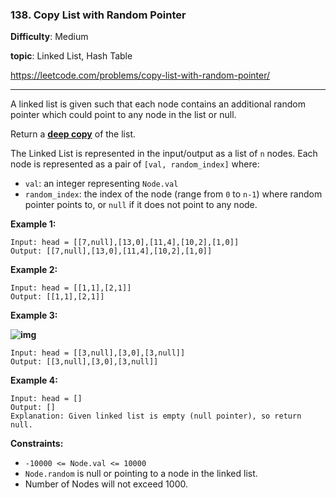 ### 138. Copy List with Random Pointer

**Difficulty**: Medium

**topic**: Linked List, Hash Table

<https://leetcode.com/problems/copy-list-with-random-pointer/>

***

A linked list is given such that each node contains an additional random pointer which could point to any node in the list or null.

Return a [**deep copy**](https://en.wikipedia.org/wiki/Object_copying#Deep_copy) of the list.

The Linked List is represented in the input/output as a list of `n` nodes. Each node is represented as a pair of `[val, random_index]` where:

- `val`: an integer representing `Node.val`
- `random_index`: the index of the node (range from `0` to `n-1`) where random pointer points to, or `null` if it does not point to any node.

 

**Example 1:**





```
Input: head = [[7,null],[13,0],[11,4],[10,2],[1,0]]
Output: [[7,null],[13,0],[11,4],[10,2],[1,0]]
```

**Example 2:**





```
Input: head = [[1,1],[2,1]]
Output: [[1,1],[2,1]]
```

**Example 3:**

**![img](https://assets.leetcode.com/uploads/2019/12/18/e3.png)**

```
Input: head = [[3,null],[3,0],[3,null]]
Output: [[3,null],[3,0],[3,null]]
```

**Example 4:**

```
Input: head = []
Output: []
Explanation: Given linked list is empty (null pointer), so return null.
```

 

**Constraints:**

- `-10000 <= Node.val <= 10000`
- `Node.random` is null or pointing to a node in the linked list.
- Number of Nodes will not exceed 1000.